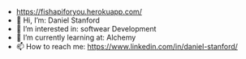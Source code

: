 -  https://fishapiforyou.herokuapp.com/
- 👋 Hi, I’m: Daniel Stanford
- 👀 I’m interested in: softwear Development 
- 🌱 I’m currently learning at: Alchemy
- 📫 How to reach me: https://www.linkedin.com/in/daniel-stanford/


